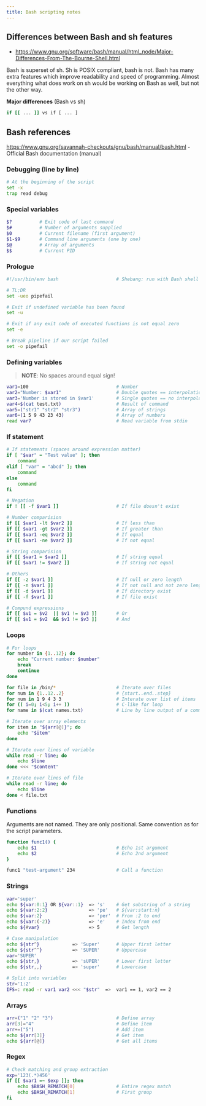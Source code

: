 ```yaml
---
title: Bash scripting notes
---
```


## Differences between Bash and sh features
- https://www.gnu.org/software/bash/manual/html_node/Major-Differences-From-The-Bourne-Shell.html

Bash is superset of sh. Sh is POSIX compliant, bash is not. Bash has many extra features which improve readability and speed of programming. Almost everything what does work on sh would be working on Bash as well, but not the other way.

**Major differences** (Bash vs sh)
```bash
if [[ ... ]] vs if [ ... ]
```

## Bash references
https://www.gnu.org/savannah-checkouts/gnu/bash/manual/bash.html - Official Bash documentation (manual)

### Debugging (line by line)
```bash
# At the beginning of the script
set -x
trap read debug
```

### Special variables
```bash
$?          # Exit code of last command
$#          # Number of arguments supplied
$0          # Current filename (first argument)
$1-$9       # Command line arguments (one by one)
$@          # Array of arguments
$$          # Current PID
```

### Prologue
```bash
#!/usr/bin/env bash                     # Shebang: run with Bash shell

# TL;DR
set -ueo pipefail

# Exit if undefined variable has been found
set -u                                      

# Exit if any exit code of executed functions is not equal zero
set -e

# Break pipeline if our script failed
set -o pipefail                               
```

### Defining variables
> **NOTE**: No spaces around equal sign!
```bash
var1=100                                # Number
var2="Number: $var1"                    # Double quotes == interpolation
var3='Number is stored in $var1'        # Single quotes == no interpolation
var4=$(cat test.txt)                    # Result of command
var5=("str1" "str2" "str3")             # Array of strings
var6=(1 5 9 43 23 43)                   # Array of numbers
read var7                               # Read variable from stdin
```

### If statement
```bash
# If statements (spaces around expression matter)
if [ "$var" = "Test value" ]; then
    command
elif [ "var" = "abcd" ]; then
    command
else
    command
fi

# Negation
if ! [[ -f $var1 ]]                     # If file doesn't exist

# Number comparision
if [[ $var1 -lt $var2 ]]                # If less than
if [[ $var1 -gt $var2 ]]                # If greater than
if [[ $var1 -eq $var2 ]]                # If equal
if [[ $var1 -ne $var2 ]]                # If not equal

# String comparision
if [[ $var1 = $var2 ]]                  # If string equal
if [[ $var1 != $var2 ]]                 # If string not equal

# Others
if [[ -z $var1 ]]                       # If null or zero length
if [[ -n $var1 ]]                       # If not null and not zero length
if [[ -d $var1 ]]                       # If directory exist
if [[ -f $var1 ]]                       # If file exist

# Compund expressions
if [[ $v1 = $v2  || $v1 != $v3 ]]       # Or
if [[ $v1 = $v2  && $v1 != $v3 ]]       # And
```

### Loops
```bash
# For loops
for number in {1..12}; do
    echo "Current number: $number"
    break
    continue
done

for file in /bin/*                      # Iterate over files
for num in {1..12..2}                   # {start..end..step}
for num in 1 9 4 3 3                    # Interate over list of items
for (( i=0; i<5; i++ ))                 # C-like for loop
for name in $(cat names.txt)            # Line by line output of a command

# Iterate over array elements
for item in "${arr[@]}"; do
    echo "$item"
done

# Iterate over lines of variable
while read -r line; do
    echo $line
done <<< "$content"

# Iterate over lines of file
while read -r line; do
    echo $line
done < file.txt
```

### Functions
Arguments are not named. They are only positional. Same convention as for the
script parameters.
```bash
function func1() {
    echo $1                             # Echo 1st argument
    echo $2                             # Echo 2nd argument
}

func1 "test-argument" 234               # Call a function
```

### Strings
```bash
var='super'
echo ${var:0:1} OR ${var::1}  => 's'    # Get substring of a string
echo ${var:2:2}               => 'pe'   # ${var:start:n}        
echo ${var:2}                 => 'per'  # From :2 to end
echo ${var:(-2)}              => 'e'    # Index from end
echo ${#var}                  => 5      # Get length

# Case manipulation
echo ${str^}            => 'Super'      # Upper first letter
echo ${str^^}           => 'SUPER'      # Uppercase
var='SUPER'
echo ${str,}            => 'sUPER'      # Lower first letter
echo ${str,,}           => 'super'      # Lowercase

# Split into variables
str='1:2'
IFS=: read -r var1 var2 <<< "$str"  =>  var1 == 1, var2 == 2 
```

### Arrays
```bash
arr=("1" "2" "3")                       # Define array
arr[3]="4"                              # Define item
arr+=("5")                              # Add item
echo ${arr[3]}                          # Get item
echo ${arr[@]}                          # Get all items
```

### Regex
```bash
# Check matching and group extraction
exp='123(.*)456'
if [[ $var1 =~ $exp ]]; then
    echo $BASH_REMATCH[0]               # Entire regex match
    echo $BASH_REMATCH[1]               # First group
fi
```